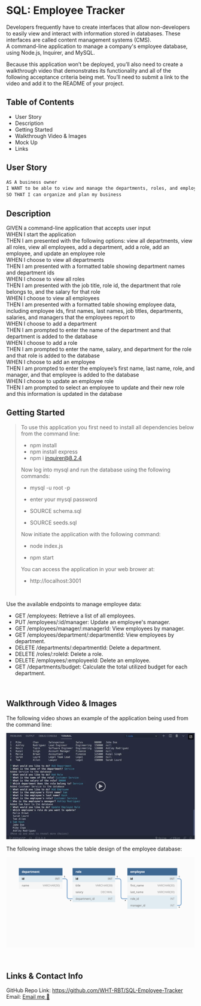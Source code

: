 # SQL: Employee Tracker

Developers frequently have to create interfaces that allow non-developers to easily view and interact with information stored in databases. These interfaces are called content management systems (CMS).  
A command-line application to manage a company's employee database, using Node.js, Inquirer, and MySQL.

Because this application won’t be deployed, you’ll also need to create a walkthrough video that demonstrates its functionality and all of the following acceptance criteria being met. You’ll need to submit a link to the video and add it to the README of your project.

## Table of Contents

- User Story
- Description
- Getting Started
- Walkthrough Video & Images
- Mock Up
- Links

## User Story

```md
AS A business owner
I WANT to be able to view and manage the departments, roles, and employees in my company
SO THAT I can organize and plan my business
```

## Description

GIVEN a command-line application that accepts user input <br>
WHEN I start the application <br>
THEN I am presented with the following options: view all departments, view all roles, view all employees, add a department, add a role, add an employee, and update an employee role <br>
WHEN I choose to view all departments <br>
THEN I am presented with a formatted table showing department names and department ids <br>
WHEN I choose to view all roles <br>
THEN I am presented with the job title, role id, the department that role belongs to, and the salary for that role <br>
WHEN I choose to view all employees<br>
THEN I am presented with a formatted table showing employee data, including employee ids, first names, last names, job titles, departments, salaries, and managers that the employees report to<br>
WHEN I choose to add a department<br>
THEN I am prompted to enter the name of the department and that department is added to the database<br>
WHEN I choose to add a role <br>
THEN I am prompted to enter the name, salary, and department for the role and that role is added to the database <br>
WHEN I choose to add an employee <br>
THEN I am prompted to enter the employee’s first name, last name, role, and manager, and that employee is added to the database <br>
WHEN I choose to update an employee role <br>
THEN I am prompted to select an employee to update and their new role and this information is updated in the database <br>

## Getting Started

> To use this application you first need to install all dependencies below from the command line:
>
> - npm install
> - npm install express
> - npm i inquirer@8.2.4
>
> Now log into mysql and run the database using the following commands:
>
> - mysql -u root -p
>
> - enter your mysql password
>
> - SOURCE schema.sql
>
> - SOURCE seeds.sql
>
> Now initiate the application with the following command:
>
> - node index.js
>
> - npm start
>
> You can access the application in your web brower at:
>
> - http://localhost:3001
>
> <br>

Use the available endpoints to manage employee data:

- GET /employees: Retrieve a list of all employees.
- PUT /employees/:id/manager: Update an employee's manager.
- GET /employees/manager/:managerId: View employees by manager.
- GET /employees/department/:departmentId: View employees by department.
- DELETE /departments/:departmentId: Delete a department.
- DELETE /roles/:roleId: Delete a role.
- DELETE /employees/:employeeId: Delete an employee.
- GET /departments/budget: Calculate the total utilized budget for each department.

 <br>

## Walkthrough Video & Images

The following video shows an example of the application being used from the command line:

![Alt text](assets/12-sql-homework-video-thumbnail.png)

The following image shows the table design of the employee database:

![Alt text](assets/12-sql-homework-demo-01.png)

 <br>

## Links & Contact Info

GitHub Repo Link:
        https://github.com/WHT-RBT/SQL-Employee-Tracker <br>
Email:   <a href="mailto:the.whiterabbit@yahoo.com">Email me 🐇</a>